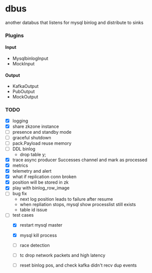 # dbus
another databus that listens for mysql binlog and distribute to sinks

### Plugins

#### Input

- MysqlbinlogInput
- MockInput

#### Output

- KafkaOutput
- PubOutput
- MockOutput

### TODO

- [X] logging
- [X] share zkzone instance
- [ ] presence and standby mode
- [ ] graceful shutdown
- [ ] pack.Payload reuse memory
- [ ] DDL binlog
  - drop table y;
- [X] trace async producer Successes channel and mark as processed
- [X] metrics
- [X] telemetry and alert
- [X] what if replication conn broken
- [X] position will be stored in zk
- [X] play with binlog_row_image
- [ ] bug fix
  - next log position leads to failure after resume
  - when repliation stops, mysql show processlist still exists
  - table id issue
- [ ] test cases
  - [X] restart mysql master
  - [X] mysql kill process
  - [ ] race detection
  - [ ] tc drop network packets and high latency
  - [ ] reset binlog pos, and check kafka didn't recv dup events

